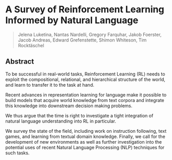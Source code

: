 # A Survey of Reinforcement Learning Informed by Natural Language
> Jelena Luketina, Nantas Nardelli, Gregory Farquhar, Jakob Foerster, Jacob Andreas, Edward Grefenstette, Shimon Whiteson, Tim Rocktäschel

## Abstract
To be successful in real-world tasks, Reinforcement Learning (RL) needs to exploit the compositional, relational, and hierarchical structure of the world, and learn to transfer it to the task at hand. 

Recent advances in representation learning for language make it possible to build models that acquire world knowledge from text corpora and integrate this knowledge into downstream decision making problems. 

We thus argue that the time is right to investigate a tight integration of natural language understanding into RL in particular. 

We survey the state of the field, including work on instruction following, text games, and learning from textual domain knowledge. Finally, we call for the development of new environments as well as further investigation into the potential uses of recent Natural Language Processing (NLP) techniques for such tasks.

